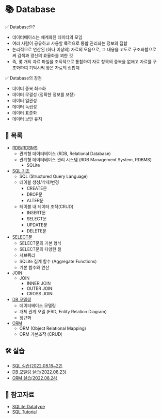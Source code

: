 # 📚 Database

✅ Database란?

- 데이터베이스는 쳬계화된 데이터의 모임
- 여러 사람이 공유하고 사용할 목적으로 통합 관리되는 정보의 집합
- 논리적으로 연산된 (하나 이상의) 자료의 모음으로, 그 내용을 고도로 구조화함으로써 검색과 갱신의 효율화를 꾀한 것
- 즉, 몇 개의 자료 파일을 조직적으로 통합하여 자료 항목의 중복을 없애고 자료를 구조화하여 기억시켜 놓은 자료의 집합체

✅ Database의 장점

- 데이터 중복 최소화
- 데이터 무결성 (정확한 정보를 보장)
- 데이터 일관성
- 데이터 독립성
- 데이터 표준화
- 데이터 보안 유지



## 📃 목록

- [RDB/RDBMS](https://github.com/hyejinny97/TIL/blob/master/Database/RDB.md)
  - 관계형 데이터베이스 (RDB, Relational Database)
  - 관계형 데이터베이스 관리 시스템 (RDB Management System, RDBMS)
    - SQLite
- [SQL 기초](https://github.com/hyejinny97/TIL/blob/master/Database/SQL_base.md)
  - SQL (Structured Query Language)
  - 테이블 생성/삭제/변경
    - CREATE문
    - DROP문
    - ALTER문
  - 테이블 내 테이터 조작(CRUD)
    - INSERT문
    - SELECT문
    - UPDATE문
    - DELETE문
- [SELECT문](https://github.com/hyejinny97/TIL/blob/master/Database/SELECT.md)
  - SELECT문의 기본 형식
  - SELECT문의 다양한 절
  - 서브쿼리
  - SQLite 집계 함수 (Aggregate Functions)
  - 기본 함수와 연산
- [JOIN](https://github.com/hyejinny97/TIL/blob/master/Database/JOIN.md)
  - JOIN
    - INNER JOIN
    - OUTER JOIN
    - CROSS JOIN
- [DB 모델링](https://github.com/hyejinny97/TIL/blob/master/Database/DBmodeling.md)
  - 데이터베이스 모델링
  - 개체 관계 모델 (ERD, Entity Relation Diagram)
  - 정규화
- [ORM](https://github.com/hyejinny97/TIL/blob/master/Database/ORM.md)
  - ORM (Object Relational Mapping)
  - ORM 기본조작 (CRUD)


## 🛠 실습
- [SQL 실습(2022.08.16~22)](https://github.com/hyejinny97/DB_practice)
- [DB 모델링 실습(2022.08.23)](https://github.com/hyejinny97/DB_practice)
- [ORM 실습(2022.08.24)](https://github.com/hyejinny97/DB_practice)



## 🔎 참고자료
- [SQLite Datatype](https://www.sqlite.org/datatype3.html)
- [SQL Tutorial](https://www.w3schools.com/sql/default.asp)